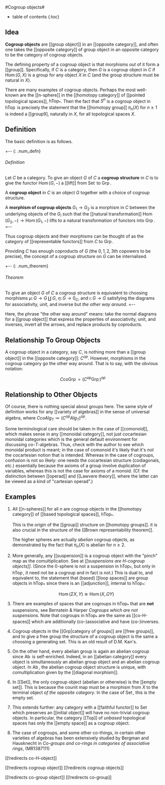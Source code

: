 
#Cogroup objects#
* table of contents
{:toc}


## Idea ##

**Cogroup objects** are [[group object]] in an [[opposite category]], and often one takes the [[opposite category]] of group object in an opposite category to be the category of cogroup objects.  

The defining property of a cogroup object is that morphisms *out* of it form a [[group]].  Specifically, if $C$ is a category, then $G$ is a cogroup object in $C$ if $\operatorname{Hom}(G,X)$ is a group for any object $X$ in $C$ (and the group structure must be natural in $X$).

There are many examples of cogroup objects.  Perhaps the most well-known are the [[n-sphere]] in the [[homotopy category]] of [[pointed topological spaces]], $\operatorname{hTop}_*$.  Then the fact that $S^n$ is a cogroup object in $\operatorname{hTop}$ is precisely the statement that the [[homotopy group]] $\pi_n(X)$ for $n \geq 1$ is indeed a [[group9], naturally in $X$, for all topological spaces $X$.


## Definition ##

The basic definition is as follows.

+-- {: .num_defn}
###### Definition

Let $C$ be a category.  To give an object $G$ of $C$ a **cogroup structure** in $C$ is to give the functor $\operatorname{Hom}(G,-)$ a [[lift]] from $\operatorname{Set}$ to $\operatorname{Grp}$.

A **cogroup object** in $C$ is an object $G$ together with a choice of cogroup structure.

A **morphism of cogroup objects** $G_1 \to G_2$ is a morphism in $C$ between the underlying objects of the $G_i$ such that the [[natural transformation]] $\operatorname{Hom}(G_2,-) \to \operatorname{Hom}(G_1,-)$ lifts to a natural transformation of functors into $\operatorname{Grp}$.
=--

Thus cogroup objects and their morphisms can be thought of as the category of [[representable functors]] from $C$ to $\operatorname{Grp}$.

Providing $C$ has enough coproducts of $G$ (the $0,1,2,3$th copowers to be precise), the concept of a cogroup structure on $G$ can be internalised.

+-- {: .num_theorem}
###### Theorem
To give an object $G$ of $C$ a cogroup structure is equivalent to choosing morphisms $\mu \colon G \to G \amalg G$, $\eta \colon G \to 0_C$, and $\iota \colon G \to G$ satisfying the diagrams for associativity, unit, and inverse but _the other way around_.
=--

Here, the phrase "the other way around" means: take the normal diagrams for a [[group object]] that express the properties of associativity, unit, and inverses, invert all the arrows, and replace products by coproducts.


## Relationship To Group Objects ##

A cogroup object in a category, say $C$, is nothing more than a [[group object]] in the [[opposite category]]: $C^{op}$.  However, morphisms in the cogroup category go the other way around.  That is to say, with the obvious notation:

$$
C\operatorname{coGrp} = (C^{op}\operatorname{Grp})^{op}
$$


## Relationship to Other Objects ##

Of course, there is nothing special about groups here.  The same style of definition works for any [[variety of algebras]] in the sense of universal algebra, where $C coAlg_T \coloneqq (C^{op}Alg_T)^{op}$. 

Some terminological care should be taken in the case of [[comonoid]], which makes sense in any [[monoidal category]], not just cocartesian monoidal categories which is the general default environment for discussing co-$T$-algebras. Thus, check with the author to see which monoidal product is meant; in the case of comonoid it's likely that it's *not* the cocartesian notion that is intended. Whereas in the case of cogroups, confusion is not so likely: one needs the cocartesian structure (codiagonals, etc.) essentially because the axioms of a group involve duplication of variables, whereas this is not the case for axioms of a monoid. (Cf. the distinction between [[operad]] and [[Lawvere theory]], where the latter can be viewed as a kind of "cartesian operad".) 


## Examples ##

1. All [[n-spheres]] for all $n$ are cogroup objects in the [[homotopy category]] of [[based topological spaces]], $\operatorname{hTop}_*$.  

   This is the origin of the [[group]] structure on [[homotopy groups]]. it is also crucial in the structure of the [[Brown representability theorem]].

   The higher spheres are actually _abelian_ cogroup objects, as demonstrated by the fact that $\pi_n(X)$ is abelian for $n \ge 2$.


1. More generally, any [[suspension]] is a cogroup object with the "pinch" map as the comultiplication.  See at _[[suspensions are H-cogroup objects]]_. (Since the $0$-sphere is not a suspension in $\operatorname{hTop}_*$, but only in $\operatorname{hTop}$, it need not be a cogroup and in fact is not.)  This is dual to, and equivalent to, the statement that (based) [[loop spaces]] are group objects in $\operatorname{hTop}_*$ since there is an [[adjunction]], internal to $\operatorname{hTop}_*$:

   $$
   \operatorname{Hom}(\Sigma X,Y) \cong \operatorname{Hom}(X,\Omega Y)
   $$


2. There are examples of spaces that are cogroups in $\operatorname{hTop}_*$ that are **not** suspensions, see Bernstein & Harper _Cogroups which are not suspensions_.  Note that cogroups in $\operatorname{hTop}_*$ are the same as [[co-H-spaces]] which are additionally (co-)associative and have (co-)inverses.

3. Cogroup objects in the [[Grp|category of groups]] are [[free groups]], and to give a free group the structure of a cogroup object is the same a choosing a generating set.  This is an old result of D.M. Kan's.

4. On the other hand, every abelian group is again an abelian cogroup since $\operatorname{Ab}$ is self-enriched.  Indeed, in an [[abelian category]] every object is simultaneously an abelian group object and an abelian cogroup object.  In $\operatorname{Ab}$, the abelian cogroup object structure is unique, with comultiplication given by the [[diagonal morphism]].

5. In [[Set]], the only cogroup object (abelian or otherwise) is the [[empty set]].  This is because the counit map must be a morphism from $X$ to the terminal object _of the opposite category_.  In the case of $\operatorname{Set}$, this is the empty set.

6. This extends further: any category with a [[faithful functor]] to $\operatorname{Set}$ which preserves an [[initial object]] will have no non-trivial cogroup objects.  In particular, the category [[Top]] of *unbased* topological spaces has only the [[empty space]] as a cogroup object.

7. The case of cogroups, and some other co-things, in certain other varieties of algebras has been extensively studied by Bergman and Hausknecht in _Co-groups and co-rings in categories of associative rings_, (MR1387111)


[[!redirects co-H-object]]

[[!redirects cogroup object]]
[[!redirects cogroup objects]]

[[!redirects co-group object]]
[[!redirects co-group]]